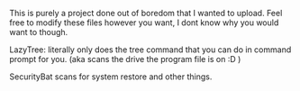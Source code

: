 This is purely a project done out of boredom that I wanted to upload. Feel free to modify these files however you want, I dont know why you would want to though.

LazyTree: literally only does the tree command that you can do in command prompt for you. (aka scans the drive the program file is on :D )

SecurityBat scans for system restore and other things.
